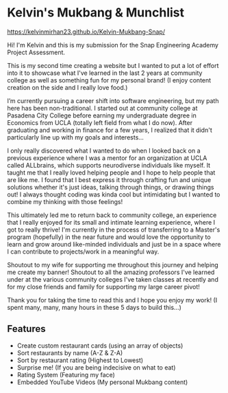 # Kelvin's Mukbang & Munchlist

https://kelvinmirhan23.github.io/Kelvin-Mukbang-Snap/

Hi! I'm Kelvin and this is my submission for the Snap Engineering Academy Project Assessment.

This is my second time creating a website but I wanted to put a lot of effort into it to showcase what I've learned in the last 2 years at community college as well as something fun for my personal brand! 
(I enjoy content creation on the side and I really love food.)

I’m currently pursuing a career shift into software engineering, but my path here has been non-traditional. I started out at community college at Pasadena City College before earning my undergraduate degree in Economics from UCLA (totally left field from what I do now). After graduating and working in finance for a few years, I realized that it didn't particularly line up with my goals and interests...

I only really discovered what I wanted to do when I looked back on a previous experience where
I was a mentor for an organization at UCLA called ALLbrains, which supports neurodiverse individuals like myself. It taught me that I really loved helping people and I hope to help people that are like me. I found that I best express it through crafting fun and unique solutions whether it's just ideas, talking through things, or drawing things out! I always thought coding was kinda cool but intimidating but I wanted to combine my thinking with those feelings!

This ultimately led me to return back to community college, an experience that I really enjoyed for its small and intimate learning experience, where I got to really thrive! I'm currently in the process of transferring to a Master's program (hopefully) in the near future and would love the opportunity to learn and grow around like-minded individuals and just be in a space where I can contribute to projects/work in a meaningful way.

Shoutout to my wife for supporting me throughout this journey and helping me create my banner! Shoutout to all the amazing professors I've learned under at the various community colleges I've taken classes at recently and for my close friends and family for supporting my large career pivot!

Thank you for taking the time to read this and I hope you enjoy my work! (I spent many, many, many hours in these 5 days to build this...)

## Features
- Create custom restaurant cards (using an array of objects) 
- Sort restaurants by name (A-Z & Z-A)
- Sort by restaurant rating (Highest to Lowest)
- Surprise me! (If you are being indecisive on what to eat)
- Rating System (Featuring my face)
- Embedded YouTube Videos (My personal Mukbang content)
